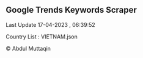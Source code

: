 

## Google Trends Keywords Scraper 
 
Last Update 17-04-2023 , 06:39:52

Country List :
VIETNAM.json



© Abdul Muttaqin 
